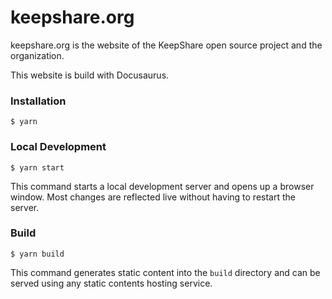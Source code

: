 # keepshare.org

keepshare.org is the website of the KeepShare open source project and the organization.

This website is build with Docusaurus.

### Installation

```
$ yarn
```

### Local Development

```
$ yarn start
```

This command starts a local development server and opens up a browser window. Most changes are reflected live without having to restart the server.

### Build

```
$ yarn build
```

This command generates static content into the `build` directory and can be served using any static contents hosting service.

